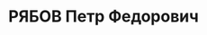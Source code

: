 ---
title: РЯБОВ Петр Федорович
description: 'Род. в 1901, Свердловская обл., г. Надеждинск, русский. Проживал: г.
  Свердловск. Прокуратура Свердловской области, начальник следственного отдела.

  Арестован 12.08.1937. Приговор: 13.01.1938 – ВМН. Расстрелян 13.01.1938'
---